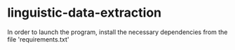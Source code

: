 # linguistic-data-extraction
In order to launch the program, install the necessary dependencies from the file 'requirements.txt'
